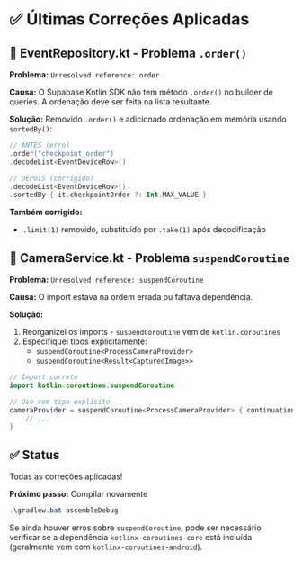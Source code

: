 # ✅ Últimas Correções Aplicadas

## 🔧 EventRepository.kt - Problema `.order()`

**Problema:** `Unresolved reference: order`

**Causa:** O Supabase Kotlin SDK não tem método `.order()` no builder de queries. A ordenação deve ser feita na lista resultante.

**Solução:** Removido `.order()` e adicionado ordenação em memória usando `sortedBy()`:

```kotlin
// ANTES (erro)
.order("checkpoint_order")
.decodeList<EventDeviceRow>()

// DEPOIS (corrigido)
.decodeList<EventDeviceRow>()
.sortedBy { it.checkpointOrder ?: Int.MAX_VALUE }
```

**Também corrigido:**
- `.limit(1)` removido, substituído por `.take(1)` após decodificação

## 🔧 CameraService.kt - Problema `suspendCoroutine`

**Problema:** `Unresolved reference: suspendCoroutine`

**Causa:** O import estava na ordem errada ou faltava dependência.

**Solução:** 
1. Reorganizei os imports - `suspendCoroutine` vem de `kotlin.coroutines`
2. Especifiquei tipos explicitamente:
   - `suspendCoroutine<ProcessCameraProvider>` 
   - `suspendCoroutine<Result<CapturedImage>>`

```kotlin
// Import correto
import kotlin.coroutines.suspendCoroutine

// Uso com tipo explícito
cameraProvider = suspendCoroutine<ProcessCameraProvider> { continuation ->
    // ...
}
```

## ✅ Status

Todas as correções aplicadas! 

**Próximo passo:** Compilar novamente

```powershell
.\gradlew.bat assembleDebug
```

Se ainda houver erros sobre `suspendCoroutine`, pode ser necessário verificar se a dependência `kotlinx-coroutines-core` está incluída (geralmente vem com `kotlinx-coroutines-android`).


